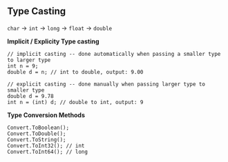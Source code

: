 ## Type Casting

`char` -> `int` -> `long` -> `float` -> `double`

**Implicit / Explicity Type casting**
```dotnetcli
// implicit casting -- done automatically when passing a smaller type to larger type
int n = 9;
double d = n; // int to double, output: 9.00

// explicit casting -- done manually when passing larger type to smaller type
double d = 9.78
int n = (int) d; // double to int, output: 9

```

**Type Conversion Methods**

```dotnetcli
Convert.ToBoolean();
Convert.ToDouble();
Convert.ToString();
Convert.ToInt32(); // int
Convert.ToInt64(); // long
```


